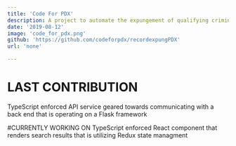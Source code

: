 ```yaml
---
title: 'Code For PDX'
description: A project to automate the expungement of qualifying criminal records. This project is done in conjunction with the Metropolitan Public Defender's Office
date: '2019-08-12'
image: 'code_for_pdx.png'
github: 'https://github.com/codeforpdx/recordexpungPDX'
url: 'none'

---
```


# LAST CONTRIBUTION
TypeScript enforced API service geared towards communicating with a back end that is operating on a Flask framework

#CURRENTLY WORKING ON
TypeScript enforced React component that renders search results that is utilizing Redux state managment